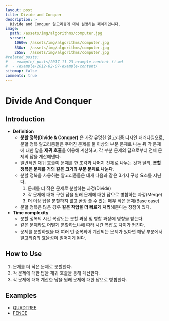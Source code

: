 ```yaml
---
layout: post
title: Divide and Conquer
description: >
  Divide and Conquer 알고리즘에 대해 설명하는 페이지입니다.
image: 
  path: /assets/img/algorithms/computer.jpg
  srcset:
    1060w: /assets/img/algorithms/computer.jpg
    530w:  /assets/img/algorithms/computer.jpg
    265w:  /assets/img/algorithms/computer.jpg
#related_posts:
#  - example/_posts/2017-11-23-example-content-ii.md
#  - /example/2012-02-07-example-content/
sitemap: false
comments: true
---
```


# Divide And Conquer

## Introduction
- **Definition**
  - **분할 정복(Divide & Conquer)** 은 가장 유명한 알고리즘 디자인 패러다임으로, 분할 정복 알고리즘들은 주어진 문제를 둘 이상의 부분 문제로 나눈 뒤 각 문제에 대한 답을 **재귀 호출**을 이용해 계산하고, 각 부분 문제의 답으로부터 전체 문제의 답을 계산해낸다.
  - 일반적인 재귀 호출이 문제를 한 조각과 나머지 전체로 나누는 것과 달리, **분할 정복은 문제를 거의 같은 크기의 부분 문제로 나눈다**.
  - 분할 정복을 사용하는 알고리즘들은 대개 다음과 같은 3가지 구성 요소를 지닌다.
    1. 문제를 더 작은 문제로 분할하는 과정(Divide)
    2. 각 문제에 대해 구한 답을 원래 문제에 대한 답으로 병합하는 과정(Merge)
    3. 더 이상 답을 분할하지 않고 곧장 풀 수 있는 매우 작은 문제(Base case)
  - 분할 정복은 많은 경우 **같은 작업을 더 빠르게 처리**해준다는 장점이 있다.
- **Time complexity**
  - 분할 정복의 시간 복잡도는 분할 과정 및 병합 과정에 영향을 받는다.
  - 같은 문제라도 어떻게 분할하느냐에 따라 시간 복잡도 차이가 커진다.
  - 문제를 분할하였을 때 여러 번 중복되어 계산되는 문제가 있다면 해당 부분에서 알고리즘의 효율성이 떨어지게 된다.

## How to Use
1. 문제를 더 작은 문제로 분할한다.
2. 각 문제에 대한 답을 재귀 호출을 통해 계산한다.
3. 각 문제에 대해 계산한 답을 원래 문제에 대한 답으로 병합한다.

## Examples
- <a href="https://github.com/HyunJinNo/Algorithm/blob/main/Divide%20And%20Conquer/QUADTREE.java" target="_blank">QUADTREE</a>
- <a href="https://github.com/HyunJinNo/Algorithm/blob/main/Divide%20And%20Conquer/FENCE.java" target="_blank">FENCE</a>
